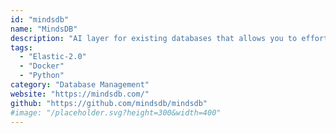 ```yaml
---
id: "mindsdb"
name: "MindsDB"
description: "AI layer for existing databases that allows you to effortlessly develop, train and deploy state-of-the-art machine learning models using standard queries."
tags:
  - "Elastic-2.0"
  - "Docker"
  - "Python"
category: "Database Management"
website: "https://mindsdb.com/"
github: "https://github.com/mindsdb/mindsdb"
#image: "/placeholder.svg?height=300&width=400"
---
```


